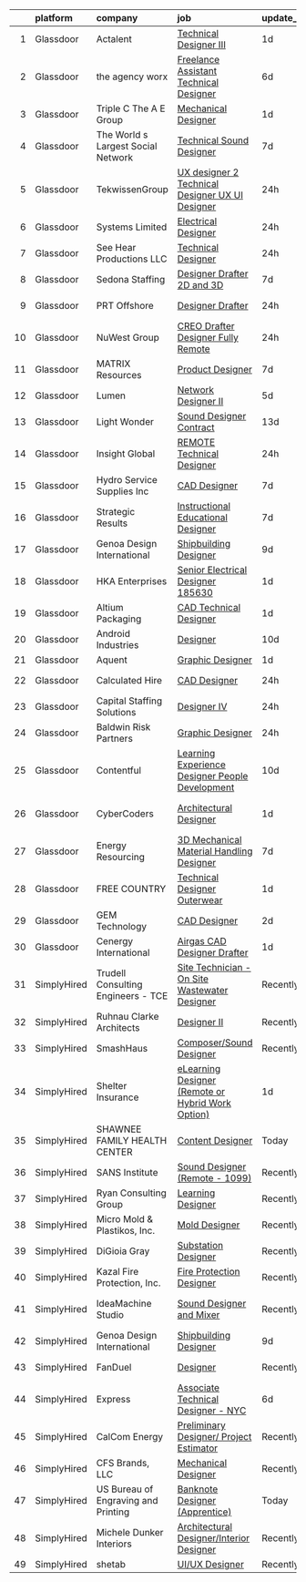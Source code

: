 

|    | platform    | company                             | job                                                                                                                                                                                                                                                                                                                                                                                                                                                                                                                                                                                                                                                                                                                                                                                                                                                                                                                                                                                                                                                                                                                                                                                                                                                                                                                                                                                                                                                     | update_time   | location                 |
|---:|:------------|:------------------------------------|:--------------------------------------------------------------------------------------------------------------------------------------------------------------------------------------------------------------------------------------------------------------------------------------------------------------------------------------------------------------------------------------------------------------------------------------------------------------------------------------------------------------------------------------------------------------------------------------------------------------------------------------------------------------------------------------------------------------------------------------------------------------------------------------------------------------------------------------------------------------------------------------------------------------------------------------------------------------------------------------------------------------------------------------------------------------------------------------------------------------------------------------------------------------------------------------------------------------------------------------------------------------------------------------------------------------------------------------------------------------------------------------------------------------------------------------------------------|:--------------|:-------------------------|
|  1 | Glassdoor   | Actalent                            | [Technical Designer III](https://www.glassdoor.com/partner/jobListing.htm?pos=114&ao=1110586&s=58&guid=00000181dc947aa3b5f435df896a8275&src=GD_JOB_AD&t=SR&vt=w&ea=1&cs=1_5957c990&cb=1657263127564&jobListingId=1007988025850&cpc=B101C867B3EF2D75&jrtk=3-0-1g7e98umcjfm8801-1g7e98umpjc9b800-abc6d47045cce516--6NYlbfkN0ChYVx_I3yfZ_JDY3EFoivtqvi_stwnZ_kRt8Dowt_l_d1ydueao4NE-oUleRJ4yhj7vjXpZCzXhSP5nh7oj-yxw0Xri1crqL68_OmidLDRAfgmX61cHazwp42JBW5kkUMdbZHTiENqFCcr2B8_zZHM0XAAFCYC_Gw0zCAZ7CRkkrYn78yZlY8oUONe-QoefNJjNrB8us7aObXXzhYNMSIskIyqYFByqKaXCxHRKysou60dUBS4Ey0-fHpqUfR6Jhs8uLGX5WTArlrzBeZF1ZICBx-04JbMm_JyeBHiXQGAc9QeLsrFRRWClXC2h3IPtrGj9SleT5BlxrXE0GQyoEQOs8pBPeoh8Z_4qkr8MxygPPzVs1Nk28EwUl4UdCylfE52nWI1z9SmDfkMR3gLQatsiuOfuxqeuGw_0RsW5w51i1tLuw3u0AG3mQ7ySuszgWvorDFcbpbSFIUk5803IwmyYY8FYeUOE9ulvylEvRhrccP652CnNiIrUHmXU_zEfFie8krkXZg4-Lh3Y5MeXn2WCqbMXsz_eXbYHEjKnZIpQI1i5YMB8KwrFDLfWtXMUjf-wx_1EHKRmRg3Yr9_WWP5Ha3keibeVf-w9V6FKn7Ob0hIryL_fxYw4NA-IlBuyGioEwTuuorpiJsSt_7BEL6CFHl8jrf0AblFZG4g2GkeVSM3lcbb29Z3QgM08JoB7ZxyUviu1t-mGHOn4Fl63_0sOFKdCH5_MEvt-x9zTzSFV_qKSvnjbuSBb9QIW8yHkHpZx1zJKnOGlvsquzOjaOLQzyJ1l19lXB3TQ5pDpdzq3jzfjzfi6d6I6DOQh0iftn4_ppDEHaOXMl3xJnR-qdY5hE0tYCVd0m4tigpNdZ53gtW_5URJq55csV9bar4VM5z4vUe1llxFD69W0U6HtwcaSjjkmyAwFewlwQ2wwczO_JCrgwBQpqbHV-1zED_-EvGMlyl3OB-JJma44AKO61drBxgrwOv6ozI%3D)                                                                                         | 1d            | Tampa, FL                |
|  2 | Glassdoor   | the agency worx                     | [Freelance Assistant Technical Designer](https://www.glassdoor.com/partner/jobListing.htm?pos=120&ao=1110586&s=58&guid=00000181dc947aa3b5f435df896a8275&src=GD_JOB_AD&t=SR&vt=w&ea=1&cs=1_dbbb5842&cb=1657263127565&jobListingId=1007977306893&cpc=334ABAF5D42DC775&jrtk=3-0-1g7e98umcjfm8801-1g7e98umpjc9b800-b462603649c02ff9--6NYlbfkN0CNOKpjDIEH11s39GTuUki_mvxNbnX5BtDlH5CMrheAnKze_5JrwQ4joDkGUDohP_QGT5Wn8lA8rfdipGcPDwKLKceVvCHxk9jfX-nCozG87t-1r191nDzrOjQiWI0G_G0jkY12fXcJxRXk2C_DbrKqpRK5_aJEJMZQexmAJYlqWywezuWk0tA8sPc-aWFaSibJHsTRoaAhyGw5OSuthvKfOI8WD3H2z29kwrZe99fQsv4QONCg9oBozm6U4Fg68Mtj9PJbq6Qsq9HmaylQ8Kyv9SVctllKsdwgh5zQg9Uup_pvHXWBxCtK_RTsezDBzj0PPaCzsbPirzre9O6N1DrqR0Yp6jM86TZ7xf5G4ORSwlkeMCDkxrMXXcyUbB_5oypJW8Zb0xPxPlQgt5AkwAaLAPAe_yvACWmlnv6vYiZOikxpEk8uP8ZC0Qc4CTxK-02AjxYRCC-aIy5vhfnH58iZ_5w6v0ZY3MMHVyNZmn_XRvadErTSskJD8u7u-CaGQTo%3D)                                                                                                                                                                                                                                                                                                                                                                                                                                                                                                                                                                         | 6d            | New York, NY             |
|  3 | Glassdoor   | Triple C   The A E Group            | [Mechanical Designer](https://www.glassdoor.com/partner/jobListing.htm?pos=128&ao=1136043&s=58&guid=00000181dc947aa3b5f435df896a8275&src=GD_JOB_AD&t=SR&vt=w&ea=1&cs=1_1ca58afc&cb=1657263127566&jobListingId=1007987950104&jrtk=3-0-1g7e98umcjfm8801-1g7e98umpjc9b800-4cc41d88868a7019-)                                                                                                                                                                                                                                                                                                                                                                                                                                                                                                                                                                                                                                                                                                                                                                                                                                                                                                                                                                                                                                                                                                                                                               | 1d            | Remote                   |
|  4 | Glassdoor   | The World s Largest Social Network  | [Technical Sound Designer](https://www.glassdoor.com/partner/jobListing.htm?pos=113&ao=1110586&s=58&guid=00000181dc947aa3b5f435df896a8275&src=GD_JOB_AD&t=SR&vt=w&ea=1&cs=1_3659f372&cb=1657263127564&jobListingId=1007975397739&cpc=9DC6E4D8324653EE&jrtk=3-0-1g7e98umcjfm8801-1g7e98umpjc9b800-abfefc5cfe8a37b2--6NYlbfkN0DSgjPPcnEdvoK3uuxfISLALE6pB1FR7YSHOr_tSg5_QGIhoz_2VqUepdcKLBLI_zSL88PC2MXrQwjm2pRpPSOXMpOvvancNcKzgoLztMwbSU0nPgf42uipsVCHhHL3MyC5zL8NDdueuX0gUYZPTwQG7DPlGYQDuDNcQkj8DbpsFOVaHkILhQtMgNuA88c2Nf43FKAo3cw_W7DrbzvYYawK2kV5JRE715CA1sXfm4tetYoAKUtUbbpc0HUZXL762mWTpkpP9_T9fQlRKivPSSyY2h-zDpU4UZFQoTO1nc3nj7GDX0b_3h4rpb6CLMEa0RR7b5f_6F7vV5_GSrSl0qxKNgfaYONXXeiCpYcoJyGo_3uYZgIVvOaVW5YoSHRJikx6Hi6GCAePiG9hnbm6cljTKBZKoAbV1-wpxuezldgwvJI8mQG07v5NScM8ZUrG-p9rNduJCOwhZMo2J3lIVfTWvhAvu5L9JwvUME5515TO5dKc6uetJqxzMrjV9-RD6JJn4UOX1NbniQHuKR3bqR3JqtsYslOv-DujJdQk0cKcx6qRYf-MiZI_vYIubbX4UXuElj6zgiXp-yK48Uk3Jfw-)                                                                                                                                                                                                                                                                                                                                                                                                                                                                                                     | 7d            | Philadelphia, PA         |
|  5 | Glassdoor   | TekwissenGroup                      | [UX designer 2   Technical Designer   UX UI Designer](https://www.glassdoor.com/partner/jobListing.htm?pos=123&ao=1136043&s=58&guid=00000181dc947aa3b5f435df896a8275&src=GD_JOB_AD&t=SR&vt=w&ea=1&cs=1_3bb78902&cb=1657263127565&jobListingId=1007990289984&jrtk=3-0-1g7e98umcjfm8801-1g7e98umpjc9b800-8e8691cb4cce943c-)                                                                                                                                                                                                                                                                                                                                                                                                                                                                                                                                                                                                                                                                                                                                                                                                                                                                                                                                                                                                                                                                                                                               | 24h           | Remote                   |
|  6 | Glassdoor   | Systems Limited                     | [Electrical Designer](https://www.glassdoor.com/partner/jobListing.htm?pos=127&ao=1136043&s=58&guid=00000181dc947aa3b5f435df896a8275&src=GD_JOB_AD&t=SR&vt=w&ea=1&cs=1_b11f6e74&cb=1657263127566&jobListingId=1007990877505&jrtk=3-0-1g7e98umcjfm8801-1g7e98umpjc9b800-4a810f3271e2cb2a-)                                                                                                                                                                                                                                                                                                                                                                                                                                                                                                                                                                                                                                                                                                                                                                                                                                                                                                                                                                                                                                                                                                                                                               | 24h           | Remote                   |
|  7 | Glassdoor   | See Hear Productions  LLC           | [Technical Designer](https://www.glassdoor.com/partner/jobListing.htm?pos=104&ao=1110586&s=58&guid=00000181dc947aa3b5f435df896a8275&src=GD_JOB_AD&t=SR&vt=w&ea=1&cs=1_f203ff93&cb=1657263127561&jobListingId=1007990829133&cpc=4B86475FAF393599&jrtk=3-0-1g7e98umcjfm8801-1g7e98umpjc9b800-baf26046cfcaa379--6NYlbfkN0AtlW_omU2Xx3W-19HQ_drmTKCWebiHnmA5lS5PDL5G8byyb_cVqG1aSd9vALNi04DdmFglFDE-ig8vAXS_diKlr8r5Id42Yi65MLx-cZfwxCBnMBOd8ztQvl5gRZAm4hzYpwBMrsaWwASmZU8u0Jo-d-WzHwbIsVqYmgkFobeoQTLRNjJRduDPwKqqZ4ZekZk4gKRNiBMHJhtAfm824-HKOxOd562h7ykIcn2KMyK9XCjA8BEQc0EGtxnIJ_X-v3xI9HnVL-mkcOkZ8XhGN6DcuQkiWma3BYiHU_l4V9ALah7KhMT-OA5Euhp3BQPCt2V1bX1KjJ12-3w4g_RMuPgtRGFHLaKZvAmTWxa5mr3CvdZ0njBB0OOvisPchTmmzBE1oWlIcK9ajFPWoBzJQMM4pRkQE8UDgOxbC4HEo_vHABODFhn0Q2GLB_0MZ0Vm5GU5fD5PckCLGyNEMiUa6NkmZ5p8jIkF7bumJNn8tX4xx5ziatgJWpBdXLvGTJ6VLrU%3D)                                                                                                                                                                                                                                                                                                                                                                                                                                                                                                                                                                                             | 24h           | Covington, LA            |
|  8 | Glassdoor   | Sedona Staffing                     | [Designer   Drafter   2D and 3D](https://www.glassdoor.com/partner/jobListing.htm?pos=115&ao=1110586&s=58&guid=00000181dc947aa3b5f435df896a8275&src=GD_JOB_AD&t=SR&vt=w&cs=1_a340faae&cb=1657263127563&jobListingId=1007973164176&cpc=155EB9D5185558AF&jrtk=3-0-1g7e98umcjfm8801-1g7e98umpjc9b800-a64b1354726ed2a8--6NYlbfkN0CTRLmfzwekP9kdn8MCpub2J-dAlmPPu-YzMlOQ6GyTqK4pYVBM3iZCLV_ZmCSmnvWOcS40gPM_MkXOix39fgfHbmyTI0z4a-leRO_wKvbMdDrf1DcNBZNLfbX6HWu7AYbTeNOrpr6o8HU9zmhUmtJ_HXvr1E2Qzcqugzri1EVpGwv6RzEV7UlI61BueKdmdPsqM0MkzJfEYWimcEU42cWxtS6P1eeFvs3_8q3T-oNGKvd-zc54vIoTqQz-qNRSvbGICYEqzjjWfN2RWo6GHWQpx6EeuI6ErIJKbOzMusGA9_v2Ci0Ujuh0THAfRXyeoFzvKXwWY4AG-b7EvTAKzzM3R1kl5P5N0bups6oFPHcfqBrUYumwo937sKbu2keXc8utjsyDl0A1mOas1wxZq340M0GuiY6TrrMrK8NmKqeWTXk5ubrnQAeYLEz1qAN9U7vUg0ECanXLS8ceC6WgGs484-gHd1cDwv3QKB2zLvJJ1e5meRzPxJboyBUnir8xOCHVLXRWL5PObpab4KBt6X7JXQ4d7bWgP5iX8XTR1MpIaccBaFS8GsYm-kuEzygiQihgqQi5asSzZQ%3D%3D)                                                                                                                                                                                                                                                                                                                                                                                                                                                                                                        | 7d            | Dyersville, IA           |
|  9 | Glassdoor   | PRT Offshore                        | [Designer Drafter](https://www.glassdoor.com/partner/jobListing.htm?pos=107&ao=1110586&s=58&guid=00000181dc947aa3b5f435df896a8275&src=GD_JOB_AD&t=SR&vt=w&ea=1&cs=1_c160961f&cb=1657263127562&jobListingId=1007990101739&cpc=56632219D727AB75&jrtk=3-0-1g7e98umcjfm8801-1g7e98umpjc9b800-80c53a7b12721f6c--6NYlbfkN0A4hgeKHdLyHgzaskNEvl2xXMVaueUT71iJOYpLYISQUHyZh2WxViHT1FyZfKoWqNbP54Z5hdfbumJIs2W030lfbk2SWFZ2SXntZpDFOQE4IR1OOKR5Frqfq0qXf-8kvITGI-YjzmE58jKRWWvTYpJASQYYs27KFUN9VXD4XCr_3fU757zSjFsfZ_2lexCRjZCc4RFlzYVy-eyEEF4ANIS2pF-HdyJBIJwexxt6moq0M-xURcLJHq22fd4MjciAsowwuu3mzWAl_V2o4XWhwmNc6oJBfoaQj2d-r11BeGouEsOE_j1anzrFo-w8ZNkwBFh1B_ORTHSCglHK1NnWaD32r4kmfCyd7hVt07BedRgbfYNVCeAwv4wZh8qfAMi7yoR47hpD0IqiVKAUfbNAmagk5wlxn3jseY7q-NHhPYQQAhipoJOqTNwB7MfsIURpdcTHqe34HwGvKOetUS6y4xC4cRFjQltaMY9E__hDmbg3VLuCMSUnVPHEYepe42BmEBIx9RsJXPOkMA%3D%3D)                                                                                                                                                                                                                                                                                                                                                                                                                                                                                                                                                                                 | 24h           | Broussard, LA            |
| 10 | Glassdoor   | NuWest Group                        | [CREO Drafter  Designer Fully Remote](https://www.glassdoor.com/partner/jobListing.htm?pos=101&ao=1110586&s=58&guid=00000181dc947aa3b5f435df896a8275&src=GD_JOB_AD&t=SR&vt=w&ea=1&cs=1_ec33b834&cb=1657263127560&jobListingId=1007991383802&cpc=50179EF3956C3176&jrtk=3-0-1g7e98umcjfm8801-1g7e98umpjc9b800-0e4dad841746d4d3--6NYlbfkN0DWCPMblvXmg65e051I_4RS2vwM3HfOIbdzHgj0Ry8eUUQ1wuH8q149_sayr-Pppzbec4mBIRsLo7hx16pbEppcvtKkjN4DJPjUYwzW1SCVDHGYy2nyP8uJRGHCgysSzPE7MeUq_Mo5J55vni2LO1pARVBHW1TxFdGuEJjRTyUbVpR4a-lQu-OjuaSUeuNciWZAdT4G0DirlloA4RGnfCQR8_44UIBBD6SP1IlH9H9SUUbUgQksTgsBFY7Eq2itA05Vl_5f_n_XuUlLFOYzSECn1BKCJfzcwAaOTkzFduA_8jWTkWLBy6s4xMT8oPOQGsjqz-oDX-8eSMEWBjKD5lIJoCbKcRdj1dZX_HiM5gikUUekYqaQtm1-qTjw1_R4wPF2S4-0BCgA2bcC8KgfOY9a7fTeBTpYa6FKtCVEPiN0KsjLzpnDRzfk1EuMlwSM8Uoe6g9n9DYirKClZbK81indS9hrNXuEZbFXOTn58cVoLmIam3FlADVylubyZK-985lMlqeapV9ZLBfWk9XBM8Ri)                                                                                                                                                                                                                                                                                                                                                                                                                                                                                                                                                          | 24h           | Remote                   |
| 11 | Glassdoor   | MATRIX Resources                    | [Product Designer](https://www.glassdoor.com/partner/jobListing.htm?pos=112&ao=1110586&s=58&guid=00000181dc947aa3b5f435df896a8275&src=GD_JOB_AD&t=SR&vt=w&ea=1&cs=1_69e0adae&cb=1657263127563&jobListingId=1007973733462&cpc=26740BCDE5E48596&jrtk=3-0-1g7e98umcjfm8801-1g7e98umpjc9b800-fda0271fd3559079--6NYlbfkN0De5ppvndiyxA0pMSLQzOe_j9Mra0KF_8EhxTxOKXtZIfhM20E97mGJ6rqAxbACvL-cqAF-LbHge8_zSqeuNHXaLafm_5dpdNbOewu9W8sIsloq-18GUIUjkQPsBn4tgQBR2QcEnZB1fjcRb2j5GI707JBRP5co17c9YojmSEKbjgUn2ndMaOsuqHvS4sbBP2670rJrPl01fqBJbucFHoOycPU_Vr7PlwUUx22_UpNs7Sr8DMFTtF6qRFrGcHn7NAJo7056YYQ_UBMbkShwmRkNRo0YThXi8N3yO2ASsmfok0FVRyag6ibKvrnQS0n4cX-JSCJuyt9pBIGnoQdvEL-EDw88gV2hzotpQNV0a_35MOsQG1WhEgO3mBOrbA4_8OlcnkIFb09tl8mrl77A9MWrjIPU8VxJuwTvIieKY7XSrcpo2NisoACavIX5NNXqxLqZfkHD79_QrS4PG4xOA_s_OP8ye0hF9XyM1jkiAx_VTQciUPEb7PUVzNQi4FGxS76g5r0zE75s1k5k-S213tGj8RkxWj5I9f9RsNaHlVo-Xw%3D%3D)                                                                                                                                                                                                                                                                                                                                                                                                                                                                                                                                                 | 7d            | Minneapolis, MN          |
| 12 | Glassdoor   | Lumen                               | [Network Designer II](https://www.glassdoor.com/partner/jobListing.htm?pos=111&ao=1110586&s=58&guid=00000181dc947aa3b5f435df896a8275&src=GD_JOB_AD&t=SR&vt=w&cs=1_c4210618&cb=1657263127562&jobListingId=1007978421115&cpc=AC285F3A3ECA6BB0&jrtk=3-0-1g7e98umcjfm8801-1g7e98umpjc9b800-9f4cd4338e05fed0--6NYlbfkN0BGKj2dVRoMy2japSZrYRM8IJNi6D13enLCCRY5KIhxigb2ni9doBXKUb107NWv_dm2m2SFpEzpBjrQ3NH66l0_X0I6IVJfRb-vLrVfYdd3pbUSK9JFUaf-0XO7v4r1eVZ95XUwI0sb0sC9fQb6FJtBzj5QxQDTmoqcvXCbQRZbY5SdPdp9LUHxDqDtwJuyWtQ5HZLPSJy0j7wSg3fRiXMJQysNLX3ed-2MZIvIyh4f9EO9gfI4n7NH-6TuCcgPaRMTbnoozBPTaDqc3dd-NVbdlkvGeAeheuWmzjkmgnnbwebW0DR7n5K9Ms1q49lDgzw3my9ypO4Y3lQTu4W7mfXC8iV1sJq2T_YdYI5kd4xtufkEUrrGXVI_ixrb7moONRBFrZdFioTAR7wvQiB1wsuSofpfxHHlaJAEkmWLooPK1iIFgiWKttspIrGsR_aZVKx-oUSiBRT4GV5dTVr_0qmS8w7xLNnwKWrcWTSLpUflUU_8Rq80m9LCaZE7__A95H_c3sp2Jupm1ruskieDBpdCDs27Q_RL8LoSBD9oeemdNfMgzXMyKk7py3XKYGRqVBI6AHlWonqy5hIORMvJnHxLoQmL1D4ukCqsQI55fc4MpyAPi834AIZUoccWgGecdxApPoOTpLfmtqCx2cf3drvPTtSgAa8r6eTLLRAUfIM7gkVXJHkmLlA7HOBxX8Nd6zdoC72As7zCGWrFic2fj3NE0KMgFcJy2pa2L2ONtHhOnGY01OOwMlfYV74h8heKFFGMelsdw3Oz-3bUjhX-8QVb_tk7wHkUwEU_zD2ZHgDbVWp2O1H-VQl_0OXBDuUtptIWMp3cJaU3Qd0I4qmiI0Hvni7ecEheOmbwBtSlMqxsPkNuWXU5nMmV7XtNZANt0AllV0p4v34BWUrWPGfXNUmViYQiuAPLcq_HAo84wQoZo2Ux8UUwCayY38yJppNAJyCRnp2nR7d3JwaY9-N9W0PLb6ydN-PUJOJ0eCxVS3uyXvZJE9d4X7xI6XgqTpaKdgApcyDpZQmG9vf3UBU3ExHqipuZi7eaFeB-Sjixv3jPACMipoMUDRKYNtQmbrsx6-k%3D) | 5d            | Remote                   |
| 13 | Glassdoor   | Light   Wonder                      | [Sound Designer  Contract ](https://www.glassdoor.com/partner/jobListing.htm?pos=129&ao=1136043&s=58&guid=00000181dc947aa3b5f435df896a8275&src=GD_JOB_AD&t=SR&vt=w&cs=1_94082aba&cb=1657263127566&jobListingId=1007961853496&jrtk=3-0-1g7e98umcjfm8801-1g7e98umpjc9b800-c2ee6d43b866f529-)                                                                                                                                                                                                                                                                                                                                                                                                                                                                                                                                                                                                                                                                                                                                                                                                                                                                                                                                                                                                                                                                                                                                                              | 13d           | Las Vegas, NV            |
| 14 | Glassdoor   | Insight Global                      | [REMOTE Technical Designer](https://www.glassdoor.com/partner/jobListing.htm?pos=117&ao=1110586&s=58&guid=00000181dc947aa3b5f435df896a8275&src=GD_JOB_AD&t=SR&vt=w&cs=1_492233b4&cb=1657263127564&jobListingId=1007990264716&cpc=FB7E4A1762AE5BEC&jrtk=3-0-1g7e98umcjfm8801-1g7e98umpjc9b800-c7640bb354462718--6NYlbfkN0BKkHZu3wF05EeDimN_p6sYpKCMArvwa95YdH7UpkaBCqc7l59Erwqcl-ZxWPl_M-k3vKt96HhaBwUBh9zfMhrZm5xltsKugs81ZZW9tz_P6gjvwjcsSKvLVh7Y6hLJ4fFDz7fyTVkL1UVPlhs7C3mCXVmBT9donp-5pWTtaLXUmEgUlQ7UbENqIYUHX6CGBGfw-T5gcD2z5hocpqcKVQ3NVvPOTI7zc9jqy_8jRGTMsiEyBpNF04DcaDU2-7f2LOKUgRJrx9AtvK4ezhfgT4cQqmFTt9OikyMgUuHZ2lAhTuSyMrCMl7NQHBbvQq9dbGtyS8l98jwmIbKMr2eRwROP_MEMylNZZhkRuKRF8hCm4xWMB7m_VX5i4nf95FpVKNjwJLs3c69hbZ9Dg1x6GoJ6kTKzfLpDgjDZOI09J5avyHdi4wCJgaX6i_IA7MzJD6LJVviwUUzMz8vaetlahhhtxthVkldXJrWK1Uvns67ZinRwlIOvRYTw)                                                                                                                                                                                                                                                                                                                                                                                                                                                                                                                                                                                                         | 24h           | Redmond, WA              |
| 15 | Glassdoor   | Hydro Service   Supplies  Inc       | [CAD Designer](https://www.glassdoor.com/partner/jobListing.htm?pos=103&ao=1110586&s=58&guid=00000181dc947aa3b5f435df896a8275&src=GD_JOB_AD&t=SR&vt=w&ea=1&cs=1_bc6a6e84&cb=1657263127561&jobListingId=1007974002915&cpc=BFF9BE5BDD8EF644&jrtk=3-0-1g7e98umcjfm8801-1g7e98umpjc9b800-8bf732487849b12d--6NYlbfkN0Bht4NZ6fAaPgxxDRTCBgZzm2zvLvI_OCvDpcjRuyfVAAJNVxvflAiuRX_aC8wWbiE5jDkd2JtLZxR7Iayu6Z_vMP51k4bqXwxy0ei0_66P6AM8fvptUHcbEmjsv4qAzeCpabthuUZgInr3xSMRbZAq7zvpO94A0BFbUA32kOJH5AECwUdE8qG-wJ3RakTppRzq1yxxIWPZSZVaZ64wZnN4ZVqU9NvssQGDPpeMaZikjZcW6iVTxsJsRFgiTYxsyNOZxAhBbJzpfckmVbu8hLqK4AVx6ZflOJEwMSp5ReIY4hRI8n5OZnNyDgrixzhzbKcggJPXEBIW5EzYbWTEKbDELR-r0OBKOOzEv4EICBEwzh_aewIzVY4m1L-Yd_oSHc13SiN4tS_PmB1ZCVSEq8EzggizshppXs4-RZeH-2vSpMg1epK06yvPiXOoyJnff00wDPXxQcnt-UzqhKgoLM7l9t74rfWPAlNgeht93GTVAHe1Xy7Eud_hzNWFub53YA0%3D)                                                                                                                                                                                                                                                                                                                                                                                                                                                                                                                                                                                                   | 7d            | Durham, NC               |
| 16 | Glassdoor   | Strategic Results                   | [Instructional Educational Designer](https://www.glassdoor.com/partner/jobListing.htm?pos=130&ao=1136043&s=58&guid=00000181dc947aa3b5f435df896a8275&src=GD_JOB_AD&t=SR&vt=w&ea=1&cs=1_d45515ae&cb=1657263127566&jobListingId=1007973298289&jrtk=3-0-1g7e98umcjfm8801-1g7e98umpjc9b800-08f388f89892bc21-)                                                                                                                                                                                                                                                                                                                                                                                                                                                                                                                                                                                                                                                                                                                                                                                                                                                                                                                                                                                                                                                                                                                                                | 7d            | Washington, DC           |
| 17 | Glassdoor   | Genoa Design International          | [Shipbuilding Designer](https://www.glassdoor.com/partner/jobListing.htm?pos=106&ao=1110586&s=58&guid=00000181dc947aa3b5f435df896a8275&src=GD_JOB_AD&t=SR&vt=w&ea=1&cs=1_957ed9f5&cb=1657263127562&jobListingId=1007968421950&cpc=149B3D5996025BBA&jrtk=3-0-1g7e98umcjfm8801-1g7e98umpjc9b800-2fd880509a3b5b50--6NYlbfkN0ACurcFFH1KinYH-9KXWlEmljAli5inonw10n6AtNKjD4agCYhEruJSgbVejWcAH2GLRKHTpWNQSqAoA8Ba697zMBBLWnamA8_7Av4qjxtBAVL8_gjMccHy7ubRkNwjuvekvChXUnWjb5NUaxooK4DyK7LdhQ_TVVrOb-x0tnQECHLqraAu9hlUj44lw2U9Bec2K8Sh9YXhfeM0xMxErs803n1Ha3URnJqLaSEzxnfXQ79OO3-Z5CVbpRTstkCQijZgUER8W78LH-scgn8pFLXwpw3jVndy--8KZ9XCesngHFcjTXrX-okVRbPmz0zNr76klawm6Wd1f1C5h_zeAITtuvdJ7Sg5n8h2tCWcwLaxIvCd7L4rYw3Aw2F9m-mYjVGvcvpGOaR_eTpd3U70vakqDArMxvE-5Domd5qs48BW94UdRzszWAs-uBgQrEOlU-6rxZcswMc7d6rjy5BQZogflYcR2GvliJk5_vZn4wQIeahwC34-SlMwfG31UPkkWk4%3D)                                                                                                                                                                                                                                                                                                                                                                                                                                                                                                                                                                                          | 9d            | Remote                   |
| 18 | Glassdoor   | HKA Enterprises                     | [Senior Electrical Designer 185630](https://www.glassdoor.com/partner/jobListing.htm?pos=109&ao=1110586&s=58&guid=00000181dc947aa3b5f435df896a8275&src=GD_JOB_AD&t=SR&vt=w&ea=1&cs=1_80b2772c&cb=1657263127563&jobListingId=1007987904289&cpc=7095061949A44974&jrtk=3-0-1g7e98umcjfm8801-1g7e98umpjc9b800-d1e2fa50fb43c3b9--6NYlbfkN0D2Zbx9XuZiwQ79GU-6D-_G_OF5jUrh-BR5XA-QHW_xVFUt0QWVNGr_bA4MiO56m0Pr75uh3LsXIu3jeGpMStB8JEsEawysdbdmlbcQl8E9EsN8tmrecBDvc3fIwZrxkN8BVYazw1Le6CJ3aUDXDAgD7-THf9pA9biAV0fpOuQtzsU3B6kMI8AeC2MPNbqedqz2JLLqDAwGZBqZt9ZTz4ysU47FJF9uULE_doOdXjDuwUNDcb8zombhA1i39CF77sRJ33Faf0SnLI-j0kCRGba_FuW07Ytp1LkkgY_vlYb9h9YesPgrHlg6N7A2B3xYepCn8duOkIcBe5Q0bY4xWLohkOtudhPTWM-GMH7ezm0LbeZokWRzoZKcL51QqK216PaVvQfFn-DIsk9MpTwjGp2fVDlgNiaGA6Z9VyQ2AjK2SssAXRIlt-2mGZuCs6k7KhQdBu1gSTD0bd6UQgKo91xcyPFyfxv0CoCFG748jBf7CdGQYD9K0jIE3miVuEZ4ZmPax-3q5PF3og%3D%3D)                                                                                                                                                                                                                                                                                                                                                                                                                                                                                                                                                                | 1d            | Remote                   |
| 19 | Glassdoor   | Altium Packaging                    | [CAD Technical Designer](https://www.glassdoor.com/partner/jobListing.htm?pos=108&ao=1110586&s=58&guid=00000181dc947aa3b5f435df896a8275&src=GD_JOB_AD&t=SR&vt=w&ea=1&cs=1_76f927d6&cb=1657263127562&jobListingId=1007987803183&cpc=7F6F94E2229B3AB5&jrtk=3-0-1g7e98umcjfm8801-1g7e98umpjc9b800-628f9b0cd607562d--6NYlbfkN0BMo5BxH_hNfhQWZZjHlwX1GlG7SDXBnWWpxaJWDHK8cxg3lE6HQrbqEt9HjjlR_2EFhbiIGyU3oA3tLi8Vok-Oyt9dax6LN1bhwLhfCSUjxqeKz62s4HvBtHL3JVinjNCndoVCXEzB8Y0uq2aD91un2vE_VoOJIqrbOZoZmHphslQryD06Agv2ZSHu66Fu4EWyxv9bYq-Rum1uPkGVZjdw58d5w_2enDinmstandEFDGV7oSjqaUylddW8EvtFLaVapwfVA1TbSbDoLk1r8-0w75vpQXdag56JG-YmMBwdAJrJOvgnqyIiNFgpTFWLTqEsPZd6SmyG2Vs4uM6Dle004Lbryc1hK9WAK3x_IKdg4jAfGRPANNB8dqRCGVUsWPZcGmypZVF7hzgW7FojMfYXC7yFo8GeVYBtuAphA3xEs_vEilIsHv5SOEPSWNw23M_eYWxlmPRlRlKoiSIQDWl-DkFDKi093_eFChqGSzYq8j9TLZAxqfYqJgx7cGG75m1iRSZM9RxrPA%3D%3D)                                                                                                                                                                                                                                                                                                                                                                                                                                                                                                                                                                           | 1d            | Atlanta, GA              |
| 20 | Glassdoor   | Android Industries                  | [Designer](https://www.glassdoor.com/partner/jobListing.htm?pos=125&ao=1136043&s=58&guid=00000181dc947aa3b5f435df896a8275&src=GD_JOB_AD&t=SR&vt=w&ea=1&cs=1_7477de58&cb=1657263127566&jobListingId=1007966203628&jrtk=3-0-1g7e98umcjfm8801-1g7e98umpjc9b800-7418c6c9f9f78149-)                                                                                                                                                                                                                                                                                                                                                                                                                                                                                                                                                                                                                                                                                                                                                                                                                                                                                                                                                                                                                                                                                                                                                                          | 10d           | Remote                   |
| 21 | Glassdoor   | Aquent                              | [Graphic Designer](https://www.glassdoor.com/partner/jobListing.htm?pos=119&ao=1110586&s=58&guid=00000181dc947aa3b5f435df896a8275&src=GD_JOB_AD&t=SR&vt=w&cs=1_fa7dd4fe&cb=1657263127565&jobListingId=1007988996665&cpc=A65DF3A704A48F9B&jrtk=3-0-1g7e98umcjfm8801-1g7e98umpjc9b800-d52aca7df62de0a8--6NYlbfkN0DMrcEu7yrtATojKJA7cEzGQ3FdRGWLh0CZQInL4ECGI9gD0Wolx9R2v-Aex0-GK042anucAX0UHAFAOZzfrb71RaUo5kU5NRbNy-NsEMl1LCrzajUtzA10UAE84u9e-MwLM1_TYh0_bh1m7rzdxuUI1PJE0uGSyUy0yJb0OhvDaR-ldea6gXw-uFNTL9Cpu8C37jvnUNUW_kX1h5D1-JCBhPs95H0MOn6RmkBiPvoSi5svIizvKigaggt0wenEoQp1rNWBNp2jY-f4sExK3Ta9B3czyRzV_Bbqt7XwJW8f_s2YUNE7Xn2cEZpuFVB15XbuoDWDMZIL3Y7_GazvGqElEnJNtYlI7u5T7_TNIM5LlEiWWJZUpW7aisK9Qh7mcrlYKBPaKRMOtEXuBnRRH8EJ_phdHmnLuZpRp1ZtVkP_5J3SvMmALkYw0Z0XZ3P_yx9hb9eE8VjO7LNMWVLJuUgK)                                                                                                                                                                                                                                                                                                                                                                                                                                                                                                                                                                                                                                                  | 1d            | Atlanta, GA              |
| 22 | Glassdoor   | Calculated Hire                     | [CAD Designer](https://www.glassdoor.com/partner/jobListing.htm?pos=118&ao=1110586&s=58&guid=00000181dc947aa3b5f435df896a8275&src=GD_JOB_AD&t=SR&vt=w&ea=1&cs=1_b8eea621&cb=1657263127565&jobListingId=1007990072151&cpc=AC285F3A3ECA6BB0&jrtk=3-0-1g7e98umcjfm8801-1g7e98umpjc9b800-270b41af56544869--6NYlbfkN0DZ6O0M0B_3F8oQb4YMAqApYAvZvEqwNptz_xqlbiY_WT-1o3yhNjEM8KaYIKBiJLKEFcHKiI1pp9MPw0f1ckBPHLkYZ_Cmfgx0wrrrcAAD7W4BujxE6rhmCUjfIGocG1PkHrJfbtXObqVt6GZ6dPffK9A6Lf8CbBSv0WwVCf60jryFErn4S4afjCRpvbGFDHkYdEsR6eJRSzawwDFhiQ2l0mjkNCJbMfquMcr9upV61lj2BAQBtHaPAtY1g80FPxqicQvNjsj1k5bJwkjRXkrKDsnW5D8jn1pjWnuGM4es21dL7hyomsA8uUfy8l39MiaSyQmRuiM7NkihewIohTvP8Bb19TDUdBixyAhUBaR3GzPMAgnCg5uZP1bXw6dmroXz07lR0lt71nYSBj-e3rah6sVLexFdPiSMi4k2fxi_2wW7kOcZ6xG9aehYc1sf9f95MMo9gPsmSpGoRwoSfvexie3nwvkg8RdJa3X7zX0fVxAqUTu2ahljNnxoUhbVSV0yZBKT556xZQ%3D%3D)                                                                                                                                                                                                                                                                                                                                                                                                                                                                                                                                                                                     | 24h           | Weehawken, NJ            |
| 23 | Glassdoor   | Capital Staffing Solutions          | [Designer  IV ](https://www.glassdoor.com/partner/jobListing.htm?pos=116&ao=1110586&s=58&guid=00000181dc947aa3b5f435df896a8275&src=GD_JOB_AD&t=SR&vt=w&ea=1&cs=1_ba6d4c2b&cb=1657263127564&jobListingId=1007990703560&cpc=F41FEAB56D215062&jrtk=3-0-1g7e98umcjfm8801-1g7e98umpjc9b800-6e797081da1e7763--6NYlbfkN0AHXq2vAVwR3IH7wgnTMdWCa3HguypIXx0DFudX-u0zu6XSU0N9gDGCMsnO9yvyAfPR1byq8mhYJh1AHFUUfF4QSKMLIZjCuurapHPIus8cxgP52v_CPjdi0-1_-yW0Hkv-iUkRcp2-ORJMzVZa4speix_JtPQg-VUbCjTRa4eQMRKLXPIMfG0xRxYUgzuEL7gfSUwXl8tGc2R7k22KbGg6FeOU84Oikl5yLwYQynqUd8AsaemNRlwOCxD3lERG_K6qbCsA3ifyUFBuC3AbYLcfId5q8VzVN1lg2d158eMHGpQFSlQRt-CSQZbzuIEDozDyBH1k8Q1pFF0MhOO3pyRRZwJ1NxMW7sQXFhcqLkZiDmqyuuvbO-XL4nIZg_JD_i4kvlyaCcnfFPeHhnPGEGNszJx3GvW7AWmuTBMs2Dm8P-sE6dFcWsrpRWH-ILhoWnyLGGw6uTMYLELlsxd52B8iamfwtBW0hy1h7CkOKvKjXWOeIFiLOY_9V_t3GK4Wbe13Wv0ngSd2-AKu4Prv95kE)                                                                                                                                                                                                                                                                                                                                                                                                                                                                                                                                                                                | 24h           | Salt Lake City, UT       |
| 24 | Glassdoor   | Baldwin Risk Partners               | [Graphic Designer](https://www.glassdoor.com/partner/jobListing.htm?pos=124&ao=1136043&s=58&guid=00000181dc947aa3b5f435df896a8275&src=GD_JOB_AD&t=SR&vt=w&cs=1_6b599259&cb=1657263127565&jobListingId=1007990252376&jrtk=3-0-1g7e98umcjfm8801-1g7e98umpjc9b800-61b621b868318725-)                                                                                                                                                                                                                                                                                                                                                                                                                                                                                                                                                                                                                                                                                                                                                                                                                                                                                                                                                                                                                                                                                                                                                                       | 24h           | Remote                   |
| 25 | Glassdoor   | Contentful                          | [Learning Experience Designer   People Development](https://www.glassdoor.com/partner/jobListing.htm?pos=126&ao=1136043&s=58&guid=00000181dc947aa3b5f435df896a8275&src=GD_JOB_AD&t=SR&vt=w&ea=1&cs=1_1bb6a7c5&cb=1657263127566&jobListingId=1007966447458&jrtk=3-0-1g7e98umcjfm8801-1g7e98umpjc9b800-7a32e9bbc62384bf-)                                                                                                                                                                                                                                                                                                                                                                                                                                                                                                                                                                                                                                                                                                                                                                                                                                                                                                                                                                                                                                                                                                                                 | 10d           | Denver, CO               |
| 26 | Glassdoor   | CyberCoders                         | [Architectural Designer](https://www.glassdoor.com/partner/jobListing.htm?pos=122&ao=1110586&s=58&guid=00000181dc947aa3b5f435df896a8275&src=GD_JOB_AD&t=SR&vt=w&ea=1&cs=1_6ee2658b&cb=1657263127565&jobListingId=1007987516504&cpc=8795CF9063CD573D&jrtk=3-0-1g7e98umcjfm8801-1g7e98umpjc9b800-e9fb595e77de6559--6NYlbfkN0CpFJQzrgRR8WqXWK1qKKEqALWJw739KlKqr2H-MSI4eoBlI4EFrmor2FYZMP3muM3OOity3yEcY0B6HrrgVTwY9hI7hFWDEnmZx0DI9h5yiv3LaFitfIDg9VmRfoCyeIG_iDFZV9EC8B7Pje-msKN9_SjErrx8g7yOmcb5uyleOFE1vWiBma4AVmJnqiQsMIjl0wdkCneYNgA1s-8hptznrd6cL1YDQhRfP5pEr4rU5tmiXd3aEv2CGDVvJvTxtBAqstDsLePE57eBg7nixgpOzl9mVxRp3rhpQG-f1Cgp_DPdvBvFkNXAW9RFmXn_CQsZlUj2xhWSRx1KXiSpYCgTAIBxe2tHICxQAIExDE37MpEviXD6RYpZDfjWvP69VzlX536Mt4T2jYE5QiJJ3kNCWrUHXUoG0yuG3qvVtTZL2Vi_DPSPyTzO_gK9HjmWu8n0hADRZ5tvhSObMo_b_ubutg8zVsdVCeR4axfv7xE4yhV--rMRnpgPzoK7zSXwDjFeTzn6PKLpefuics1hdEhbobdrLB1N6b4H_wou7WKWlcGGhS68yUqRjLNuCjwvglAX-gYuzyA9k3Qo-9O8msa2qa4w0353EEbgUuqtPRvU_V6mQEqkK7mHXSNVBBuTFtZxMAY5nljlsF46VaOmdcG2Ax-l9qRw2ixIJ8eegnQhpjhVOGlhQ0Q-86asdRAM6u7Sh_-doYGacN5ZPjlTCmJ-TlEpQ7bM6m4Lelp0_oG4pvLFk0AcpcAe2w3clpFgtyhrgi0E8PmnnZzjpjCegE6wO2eE6Arox3AEun8YrIfp93CC_qyTMgkm-9rEpCFqBIecSjwmmYHNxXhE7aZ5aMLnObpEimQ4A0A_y_CH21UauH_DxzqhPzPOOmXwtIQ-VkDaldkWU1YWtpNOuu0uBaJfZCwjf_N9-QyJzVpLCGnHXsw_VqNPbB8-xzZEpjfCXLHua5rin6JlFi9e1is2x1A12uqlZop1Ng4%3D)                                                                                         | 1d            | San Francisco, CA        |
| 27 | Glassdoor   | Energy Resourcing                   | [3D Mechanical Material Handling Designer](https://www.glassdoor.com/partner/jobListing.htm?pos=121&ao=1110586&s=58&guid=00000181dc947aa3b5f435df896a8275&src=GD_JOB_AD&t=SR&vt=w&ea=1&cs=1_50f9a446&cb=1657263127565&jobListingId=1007972978744&cpc=FD1C1DA32C38CFA7&jrtk=3-0-1g7e98umcjfm8801-1g7e98umpjc9b800-a4f2149ade62d958--6NYlbfkN0BsNR-C4pGw1yCRDlOE_Ze9b0b5kqjDMOmMw4cZA-dRreBgwIxrt5PyIaR8YTlZVqh24J77NWgV6vHRe2QNFbbtIPTLnfPYeBMwLuROCKITLjLNs-2lpc5yL3deQjpyPTqZk6xzkzX70sVBgt1bV4VRccQF0Moqa2LpbSubwN3tGz5Li2fJKeiwBmhguqhZm5XrzJNGhLP9jVev2HDpz4ICGjpeN-jVCmHehr_-jumTRz1P-jN20cAp2w7Ug0LK_jPGtqPjlaj05excB5ESDc43F81aPgFCMvWt_rRZQLlNt7Jpg36QJ11hlootRAekMCGg_gBBVkIFUOyQ5K8KKveNPHx7AEb_9z9KQ9FWuMt3N6RgCoRtoSCRaQj0RUib7GFLmZr9mdlSc7sqGKo5IxebrCZ-mPOmt2XOl0uITleo3xU-24qAuOuKH1kHx1Qxi-PGGWbP8Ao8jet3MQlcE_V0PEAkKUUZ8PHyjh-69Qld_6GN2Fy3fNtuagEj6ywFvD8SfoY7QbsrXY8cGh2xv3g9)                                                                                                                                                                                                                                                                                                                                                                                                                                                                                                                                                     | 7d            | Lakeland, FL             |
| 28 | Glassdoor   | FREE COUNTRY                        | [Technical Designer   Outerwear](https://www.glassdoor.com/partner/jobListing.htm?pos=105&ao=1110586&s=58&guid=00000181dc947aa3b5f435df896a8275&src=GD_JOB_AD&t=SR&vt=w&ea=1&cs=1_8aa9db48&cb=1657263127561&jobListingId=1007987305710&cpc=A8EA696C92E7776B&jrtk=3-0-1g7e98umcjfm8801-1g7e98umpjc9b800-754eb2c29d8fc5a1--6NYlbfkN0AO-lx13pzomzdSppJUWL3QXsQT8oyFk4U4LWH8QC50CrDq5yYFSZNdSpjinUvvBXlqCP0fkTVO9EFr6IT4kW-4gE9z9nr-qgg19SgsSfhOZr7LisWZVQ0b0LIHFZ3oHFqiZ_Hod0aI1cooCjevst1kW1MQqNJSAmfYYRUtiKHfiJFoItE4idc1RVTE50FzQq79G3Qsgey-ZUBaJeXyKZgwPo_fedTiDO8bIWYXX-k868NVWX-jfO0sL3s0VBnYvtbqwas2iLQxBa8Gj7cSKXjc9luAHaZX7rDwIMR_xAtnH1Ocs2ogJJ2Io0dAU4vi7XZ8Zg4hiZvZ1L-GqY_Y6A4kn6lURW_ODX2XbNNmu5WLViabjlypdLsjHGASceCZxCiwCkqsD64q8guF_P_ro2ud-Bi8TjaielzM6a-drwlnVJrbN8MpfCQPw3-bf3lX9pof-KNbJDCxGpqd6L-NBImnpyErBRH5Q05_xOL8p5Jz1GDb2wGkdExYlCZTAxMVlNssPP567CxeIPNbAsBVxmkG)                                                                                                                                                                                                                                                                                                                                                                                                                                                                                                                                                               | 1d            | New York, NY             |
| 29 | Glassdoor   | GEM Technology                      | [CAD Designer](https://www.glassdoor.com/partner/jobListing.htm?pos=102&ao=1110586&s=58&guid=00000181dc947aa3b5f435df896a8275&src=GD_JOB_AD&t=SR&vt=w&ea=1&cs=1_695a1a39&cb=1657263127561&jobListingId=1007984812731&cpc=0F120DD93C91FC85&jrtk=3-0-1g7e98umcjfm8801-1g7e98umpjc9b800-bd7d52c35ee6e9be--6NYlbfkN0DlcaguI4sweZRKJTadbViwUmuipadyC1IVR7LlJxAnY3ZOe5e_slvkrj--CbdG1yGhiHAnmnE6MmiVRcIyrgSFucHCnpg3aiQUVOiBSwymqoQ9lFkmAirctWJGZ3qnUaJrl9w9iL1ThWFBvGh029x3hXJJKMos4BX-u6YqabtcbZaw9iY0gCLAxPgadHGR5TI_qs6TNe_mMNIwMZXme0-6ooOhdvACqNuACZysdlaanjVr2-TyldlN4gljFbXHpqHoxmSVzY55bM5PW0yu5fylwx3XlSi5zK1vsuY4Y-oPZCD7zZoGcEV1bdgBeyIkxpFjkSveCeLm9Yr9lkmGdF7s5lHrvE-oFXOUSjVxIUkyOWHUJ7-DWIPsey8NR4V_4jl1VEk_DC3jqwf_FDzf4ZXj6gGy9zMzaM_NmQ0lN0UYf92k88mFD6One9YgYYrQbRzlyFFgAaTI05I3rDVCpuhLpyhWb7KvtQ5MO1SqyNtniissT69xU11QtsHLOOSBFrY%3D)                                                                                                                                                                                                                                                                                                                                                                                                                                                                                                                                                                                                   | 2d            | Oak Ridge, TN            |
| 30 | Glassdoor   | Cenergy International               | [Airgas CAD Designer  Drafter](https://www.glassdoor.com/partner/jobListing.htm?pos=110&ao=1110586&s=58&guid=00000181dc947aa3b5f435df896a8275&src=GD_JOB_AD&t=SR&vt=w&ea=1&cs=1_3494dc96&cb=1657263127563&jobListingId=1007987337536&cpc=D3E44275D43A938E&jrtk=3-0-1g7e98umcjfm8801-1g7e98umpjc9b800-95270cc98c7c191f--6NYlbfkN0ATmQl8QC8MsPSUYtg6QcSsrNiCenr3UAJ1SEX3NO47gT5gau_sl1UzcgxpZ484uFi3NfPAJZo5P3_R6D17oTxnS_TLIA6nUuoVkmmFsTfCXqPVhPGGKC25UPJQJBkgAs41Y9PjG0OFO0om9U6Ap-sJmEXcnOLOQdsI1CAATjXnueA8SJaZV8OZpCWaCbO9hHrpJsCQK0FXpkQlGW-oQAOXDeH0I3zPRzL3MZvWrZeWBwCJCPB8HaUoQCahI7BvqkMVcZyCUho2wVRfdHV2IMY9kBGdZFmN2bW1RHvvn21z39KX9Gd7-tsXkDCfqSdtHzfW_L6-E8g7OfwSW2RkqzsJL1H_2A8-o1XKAaz2WlskOQ3zwumTwSHaeQGS31AlDTYmSf-91DgpIvD3S1OJgY7V4FcsyNMhsodcS5PQ4R2IQaOsep2o34I2rQA1VlPkbmFOsLpoPtVgRNC9PZeX9JHXvTAjd7LdYPdyv0iDldaZiqRlt6Kr12T2p7bbKNlywDyIwcpb3zK3FVDgWCJYz5Tc)                                                                                                                                                                                                                                                                                                                                                                                                                                                                                                                                                                 | 1d            | Clarksville, TN          |
| 31 | SimplyHired | Trudell Consulting Engineers - TCE  | [Site Technician - On Site Wastewater Designer](https://www.simplyhired.com/job/MMYunUe9r4z8HwkTI_Kdn-Ua2BMG53E7mF3ydPYkEgH3f-JbuKd_3Q?q=technical+sound+designer)                                                                                                                                                                                                                                                                                                                                                                                                                                                                                                                                                                                                                                                                                                                                                                                                                                                                                                                                                                                                                                                                                                                                                                                                                                                                                      | Recently      | Williston, VT            |
| 32 | SimplyHired | Ruhnau Clarke Architects            | [Designer II](https://www.simplyhired.com/job/TKuvHRZjxSz7niruG_soOWJVCjG8urcFLG2KGu_spkPvjPYXTuUp_g?q=technical+sound+designer)                                                                                                                                                                                                                                                                                                                                                                                                                                                                                                                                                                                                                                                                                                                                                                                                                                                                                                                                                                                                                                                                                                                                                                                                                                                                                                                        | Recently      | Riverside, CA            |
| 33 | SimplyHired | SmashHaus                           | [Composer/Sound Designer](https://www.simplyhired.com/job/5TV44fqNq9OE9PTw8D83ASmeufu-2onYgJ8O5l4Y0t9TzOHHgUVKrQ?q=technical+sound+designer)                                                                                                                                                                                                                                                                                                                                                                                                                                                                                                                                                                                                                                                                                                                                                                                                                                                                                                                                                                                                                                                                                                                                                                                                                                                                                                            | Recently      | Remote                   |
| 34 | SimplyHired | Shelter Insurance                   | [eLearning Designer (Remote or Hybrid Work Option)](https://www.simplyhired.com/job/QAZeJfMa3gPl69kW1l7jmotlv0m3U0FX3kESVe8L-_G7ReeyYhBzSg?q=technical+sound+designer)                                                                                                                                                                                                                                                                                                                                                                                                                                                                                                                                                                                                                                                                                                                                                                                                                                                                                                                                                                                                                                                                                                                                                                                                                                                                                  | 1d            | Remote                   |
| 35 | SimplyHired | SHAWNEE FAMILY HEALTH CENTER        | [Content Designer](https://www.simplyhired.com/job/CgJseUDxDpRsjRihdh_1BQL9C6us5jxuH1JHiIWlabINLCRU1Osc_A?q=technical+sound+designer)                                                                                                                                                                                                                                                                                                                                                                                                                                                                                                                                                                                                                                                                                                                                                                                                                                                                                                                                                                                                                                                                                                                                                                                                                                                                                                                   | Today         | Portsmouth, OH           |
| 36 | SimplyHired | SANS Institute                      | [Sound Designer (Remote - 1099)](https://www.simplyhired.com/job/l5XtJmV5Za5NPAoCY67pJ8osv7Dd9cygFT5KvUQHRZZ5LCw9cI7qOA?q=technical+sound+designer)                                                                                                                                                                                                                                                                                                                                                                                                                                                                                                                                                                                                                                                                                                                                                                                                                                                                                                                                                                                                                                                                                                                                                                                                                                                                                                     | Recently      | Bethesda, MD             |
| 37 | SimplyHired | Ryan Consulting Group               | [Learning Designer](https://www.simplyhired.com/job/xDTEg7rld6bT2AUwPHzmBvvdnAZYYsU1h7dy1ADh126HF_x-T5MSyg?q=technical+sound+designer)                                                                                                                                                                                                                                                                                                                                                                                                                                                                                                                                                                                                                                                                                                                                                                                                                                                                                                                                                                                                                                                                                                                                                                                                                                                                                                                  | Recently      | Remote                   |
| 38 | SimplyHired | Micro Mold & Plastikos, Inc.        | [Mold Designer](https://www.simplyhired.com/job/oBLU09SpOd3l-l0au8lM53k9IPUWA3GF5W-GRnr3dBuO9FTCOBYWJw?q=technical+sound+designer)                                                                                                                                                                                                                                                                                                                                                                                                                                                                                                                                                                                                                                                                                                                                                                                                                                                                                                                                                                                                                                                                                                                                                                                                                                                                                                                      | Recently      | Erie, PA                 |
| 39 | SimplyHired | DiGioia Gray                        | [Substation Designer](https://www.simplyhired.com/job/4ys1HM4FzO0Nr_sUEDUJ2er6Fp9H5FXckl5bUz8Z_pqgVQ9loiSHXQ?q=technical+sound+designer)                                                                                                                                                                                                                                                                                                                                                                                                                                                                                                                                                                                                                                                                                                                                                                                                                                                                                                                                                                                                                                                                                                                                                                                                                                                                                                                | Recently      | Roanoke, VA              |
| 40 | SimplyHired | Kazal Fire Protection, Inc.         | [Fire Protection Designer](https://www.simplyhired.com/job/Q1dex7tsETJdCpyGTi2pJ3hAmarCmHZ8pckYRk6idfy2Qmg3shUp5g?q=technical+sound+designer)                                                                                                                                                                                                                                                                                                                                                                                                                                                                                                                                                                                                                                                                                                                                                                                                                                                                                                                                                                                                                                                                                                                                                                                                                                                                                                           | Recently      | Tucson, AZ               |
| 41 | SimplyHired | IdeaMachine Studio                  | [Sound Designer and Mixer](https://www.simplyhired.com/job/3_cnKWbKCzfz8K406esix9aXeGkS2iLw6vp3jwYHfDLUWBO0TV9GDQ?q=technical+sound+designer)                                                                                                                                                                                                                                                                                                                                                                                                                                                                                                                                                                                                                                                                                                                                                                                                                                                                                                                                                                                                                                                                                                                                                                                                                                                                                                           | Recently      | San Francisco, CA        |
| 42 | SimplyHired | Genoa Design International          | [Shipbuilding Designer](https://www.simplyhired.com/job/aVEeha8q7UEp2Zi9w1lSvFf3YxyxnHNxpoH1ZDCey9-LOvmlhpR7Eg?q=technical+sound+designer)                                                                                                                                                                                                                                                                                                                                                                                                                                                                                                                                                                                                                                                                                                                                                                                                                                                                                                                                                                                                                                                                                                                                                                                                                                                                                                              | 9d            | Remote +2 locations      |
| 43 | SimplyHired | FanDuel                             | [Designer](https://www.simplyhired.com/job/audtlNsACFJ7PgxAnjN8xJsx-MlgzWMn8MKbH-oOnK8h56l5nZuShg?q=technical+sound+designer)                                                                                                                                                                                                                                                                                                                                                                                                                                                                                                                                                                                                                                                                                                                                                                                                                                                                                                                                                                                                                                                                                                                                                                                                                                                                                                                           | Recently      | New York, NY             |
| 44 | SimplyHired | Express                             | [Associate Technical Designer - NYC](https://www.simplyhired.com/job/bveYZILp76dmE_tXFFHVoH-YYyW2hSzgGDwBN2ItnOhqnF6E1-UEWA?q=technical+sound+designer)                                                                                                                                                                                                                                                                                                                                                                                                                                                                                                                                                                                                                                                                                                                                                                                                                                                                                                                                                                                                                                                                                                                                                                                                                                                                                                 | 6d            | New York, NY +1 location |
| 45 | SimplyHired | CalCom Energy                       | [Preliminary Designer/ Project Estimator](https://www.simplyhired.com/job/aJowns8Ln9qdvYZWYqyCjfwxCgdFh8KrWAHqEErQDxbHDjidM3cxOw?q=technical+sound+designer)                                                                                                                                                                                                                                                                                                                                                                                                                                                                                                                                                                                                                                                                                                                                                                                                                                                                                                                                                                                                                                                                                                                                                                                                                                                                                            | Recently      | Durango, CO              |
| 46 | SimplyHired | CFS Brands, LLC                     | [Mechanical Designer](https://www.simplyhired.com/job/uw1UlVKUM0H4AID0gArQeeFXxpDAxtJ_CdqjhCA29qGm0Qtt2qEpTQ?q=technical+sound+designer)                                                                                                                                                                                                                                                                                                                                                                                                                                                                                                                                                                                                                                                                                                                                                                                                                                                                                                                                                                                                                                                                                                                                                                                                                                                                                                                | Recently      | Wausau, WI               |
| 47 | SimplyHired | US Bureau of Engraving and Printing | [Banknote Designer (Apprentice)](https://www.simplyhired.com/job/vDOdfLpPV_N5rslGlMe1p-zil8iQeG5XvdFpTShTO4vFCKaiwQMOVQ?q=technical+sound+designer)                                                                                                                                                                                                                                                                                                                                                                                                                                                                                                                                                                                                                                                                                                                                                                                                                                                                                                                                                                                                                                                                                                                                                                                                                                                                                                     | Today         | Washington, DC           |
| 48 | SimplyHired | Michele Dunker Interiors            | [Architectural Designer/Interior Designer](https://www.simplyhired.com/job/uDZ1Uqr1SDUoachiJ2OJjx2UsJW1pAkh3GuVjip16ZWjcGHRRfCXWg?q=technical+sound+designer)                                                                                                                                                                                                                                                                                                                                                                                                                                                                                                                                                                                                                                                                                                                                                                                                                                                                                                                                                                                                                                                                                                                                                                                                                                                                                           | Recently      | Logan, UT                |
| 49 | SimplyHired | shetab                              | [UI/UX Designer](https://www.simplyhired.com/job/YLKRfUS5oOzs4HbBg-TnVyCvdhYxW7ATRrV5Ggt5CmpKZR_uoneJyQ?q=technical+sound+designer)                                                                                                                                                                                                                                                                                                                                                                                                                                                                                                                                                                                                                                                                                                                                                                                                                                                                                                                                                                                                                                                                                                                                                                                                                                                                                                                     | Recently      | Remote                   |